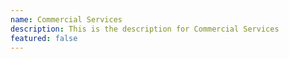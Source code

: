 ```yaml
---
name: Commercial Services
description: This is the description for Commercial Services
featured: false
---
```

